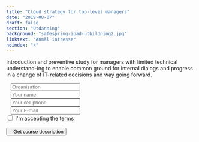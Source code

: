 ```yaml
---
title: "Cloud strategy for top-level managers"
date: "2019-08-07"
draft: false
section: "Utdanning"
background: "safespring-ipad-utbildning2.jpg"
linktext: "Anmäl intresse"
noindex: "x"
---
```


Introduction and preventive study for managers with limited technical understand-ing to enable common ground for internal dialogs and progress in a change of IT-related decisions and way going forward.

<script src="//twitter.github.io/typeahead.js/releases/latest/typeahead.bundle.js"></script>
<style>
  .twitter-typeahead .tt-hint{color:#195f8c}.twitter-typeahead .tt-menu{max-height:300px;overflow:auto;border:1px solid #195f8c;border-top:none;border-radius:0 0 25px 25px;width:298px;margin:-7px 0 0 -52px}.twitter-typeahead .tt-suggestion{background-color:#fafefe;padding:5px 10px;color:#323232}.tt-suggestion:first-child{margin:7px 0 0 0;padding-top:10px}.tt-suggestion:last-child{padding-bottom:20px}.twitter-typeahead .tt-suggestion:hover{background-color:#fafefe;color:#195f8c}
</style>
<script>
  jQuery(document).ready(function(){var t=null,a=jQuery("#up-client-name-input");if(a.length){var i=jQuery("<input type='hidden' name='Client.dunsNo' />"),e=jQuery("<b id='up-client-spinner' class='fa fa-refresh fa-spin' />");e.hide(),a.after(i),a.after(e),a.typeahead({hint:!0,highlight:!0,minLength:3},{name:"clients",limit:25,source:function(e,n,a){t&&clearTimeout(t),t=setTimeout(function(){$.ajax({type:"GET",url:"https://power.upsales.com/api/external/soliditet/clientSearch?name="+e,success:function(e){a(e.data)},error:function(e){}})},200)},templates:{suggestion:function(e){return"<div><div>"+e.name+"</div><span style='color: #323232; font-size: 10px;'>"+e.city+"</span></div>"}}}).bind("typeahead:autocompleted",function(e,n){a.typeahead("val",n.name),i.val(n.dunsNo),a.blur()}).bind("typeahead:select",function(e,n){a.typeahead("val",n.name),i.val(n.dunsNo)}).bind("typeahead:cursorchange",function(e,n){a.typeahead("val",n.name),i.val(n.dunsNo)}).on("typeahead:asyncrequest",function(){e.show()}).on("typeahead:asynccancel typeahead:asyncreceive",function(){e.hide()})}});
</script>
<form id="up-form" name="form_9549u6492f11dcdff4847b321cfc6837e5ad2" action="https://power.upsales.com/api/external/formSubmit" method="POST">
  <div class="form"><i class="fas fa-briefcase"></i>&nbsp;&nbsp;&nbsp;<input maxlength="512" type="text" id="up-client-name-input" name="Client.name" required="" placeholder="Organisation"></div>
  <div class="form"><i class="fas fa-user-tie"></i>&nbsp;&nbsp;&nbsp;<input maxlength="512" type="text" name="Contact.name" required="" placeholder="Your name"></div>
  <div class="form"><i class="fas fa-mobile-alt"></i>&nbsp;&nbsp;&nbsp;<input maxlength="512" type="text" name="Contact.cellPhone" required="" placeholder="Your cell phone"></div>
  <div class="form"><i class="fas fa-envelope"></i>&nbsp;&nbsp;&nbsp;<input maxlength="512" type="email" id="up-email-input" autocomplete="off" name="Contact.email" required="required" placeholder="Your E-mail"></div>
  <div class="inputGroup">
    <input id="villkor" type="checkbox" value="on" name="singleOptIn.1570524135523">
    <label for="villkor">I'm accepting the <a class="orange" href="/ipad/villkor/">terms</a></label>
  </div>
  <input type="hidden" value="Cloud strategy for top-level managers" name="Extra.1570014130220" checked>
	<!-- REQUIRED FIELDS -->
  <input type="hidden" name="formCid" value="9549">
	<input type="hidden" name="formId" value="9549u6492f11dcdff4847b321cfc6837e5ad2">
	<input type="hidden" name="isFrame" value="false">
	<input type="text" value="" name="validation" style="display: none;">
	<!-- END OF REQUIRED FIELDS -->
  <br>
	<button type="submit" class="button"><i class="fas fa-paper-plane"></i>&nbsp;&nbsp;&nbsp;Get course description</button>
</form>
<script>(function(){var form = document.getElementById("up-form");if(form) {form.addEventListener("submit", function(ev) {var button = ev.target.querySelector("button[type=submit]");if(button) {button.disabled = true;}});}})();</script>
